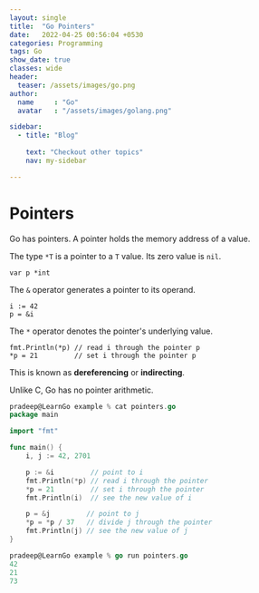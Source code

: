 ```yaml
---
layout: single
title:  "Go Pointers"
date:   2022-04-25 00:56:04 +0530
categories: Programming
tags: Go
show_date: true
classes: wide
header:
  teaser: /assets/images/go.png
author:
  name     : "Go"
  avatar   : "/assets/images/golang.png"

sidebar:
  - title: "Blog"
   
    text: "Checkout other topics"
    nav: my-sidebar

---
```


# Pointers

Go has pointers. A pointer holds the memory address of a value.

The type `*T` is a pointer to a `T` value. Its zero value is `nil`.

```
var p *int
```

The `&` operator generates a pointer to its operand.

```
i := 42
p = &i
```

The `*` operator denotes the pointer's underlying value.

```
fmt.Println(*p) // read i through the pointer p
*p = 21         // set i through the pointer p
```

This is known as **dereferencing** or **indirecting**.

Unlike C, Go has no pointer arithmetic.



```go
pradeep@LearnGo example % cat pointers.go 
package main

import "fmt"

func main() {
	i, j := 42, 2701

	p := &i         // point to i
	fmt.Println(*p) // read i through the pointer
	*p = 21         // set i through the pointer
	fmt.Println(i)  // see the new value of i

	p = &j         // point to j
	*p = *p / 37   // divide j through the pointer
	fmt.Println(j) // see the new value of j
}

```



```go
pradeep@LearnGo example % go run pointers.go 
42
21
73
```

